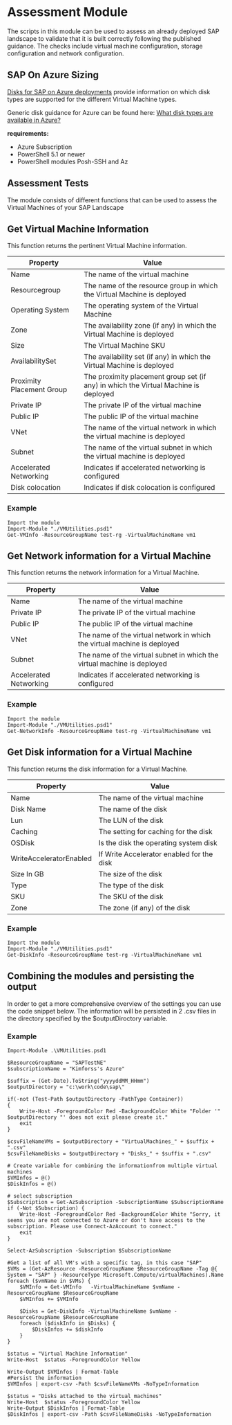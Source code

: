 # Assessment Module

The scripts in this module can be used to assess an already deployed SAP landscape to validate that it is built correctly following the published guidance. The checks include virtual machine configuration, storage configuration and network configuration.

## SAP On Azure Sizing

[Disks for SAP on Azure deployments](https://docs.microsoft.com/en-us/azure/virtual-machines/workloads/sap/hana-vm-operations-storage) provide information on which disk types are supported for the different Virtual Machine types.

Generic disk guidance for Azure can be found here: [What disk types are available in Azure?](https://docs.microsoft.com/en-us/azure/virtual-machines/windows/disks-types)

**requirements:**

- Azure Subscription
- PowerShell 5.1 or newer
- PowerShell modules Posh-SSH and Az

## Assessment Tests

The module consists of different functions that can be used to assess the Virtual Machines of your SAP Landscape

## Get Virtual Machine Information

This function returns the pertinent Virtual Machine information.

| Property  | Value                                 |
| ---       | ---                                   |
| Name      | The name of the virtual machine       |
| Resourcegroup      | The name of the resource group in which the Virtual Machine is deployed       |
| Operating System      | The operating system of the Virtual Machine       |
| Zone      | The availability zone (if any) in which the Virtual Machine is deployed       |
| Size      | The Virtual Machine SKU       |
| AvailabilitySet      | The availability set (if any) in which the Virtual Machine is deployed       |
| Proximity Placement Group      | The proximity placement group set (if any) in which the Virtual Machine is deployed       |
| Private IP| The private IP of the virtual machine       |
| Public IP| The public IP of the virtual machine       |
| VNet| The name of the virtual network in which the virtual machine is deployed |
| Subnet| The name of the virtual subnet in which the virtual machine is deployed |
| Accelerated Networking| Indicates if accelerated networking is configured |
| Disk colocation|  Indicates if disk colocation is configured |

### Example

    Import the module
    Import-Module "./VMUtilities.psd1"
    Get-VMInfo -ResourceGroupName test-rg -VirtualMachineName vm1 

## Get Network information for a Virtual Machine

This function returns the network information for a Virtual Machine.

| Property  | Value                                 |
| ---       | ---                                   |
| Name      | The name of the virtual machine       |
| Private IP| The private IP of the virtual machine       |
| Public IP| The public IP of the virtual machine       |
| VNet| The name of the virtual network in which the virtual machine is deployed |
| Subnet| The name of the virtual subnet in which the virtual machine is deployed |
| Accelerated Networking| Indicates if accelerated networking is configured |

### Example

    Import the module
    Import-Module "./VMUtilities.psd1"
    Get-NetworkInfo -ResourceGroupName test-rg -VirtualMachineName vm1 

## Get Disk information for a Virtual Machine

This function returns the disk information for a Virtual Machine.

| Property  | Value                                 |
| ---       | ---                                   |
| Name      | The name of the virtual machine       |
| Disk Name      | The name of the disk       |
| Lun      | The LUN of the disk       |
| Caching      | The setting for caching for the disk       |
| OSDisk      | Is the disk the operating system disk       |
| WriteAcceleratorEnabled      | If Write Accelerator enabled for the disk       |
| Size In GB      | The size of the disk       |
| Type      | The type of the disk       |
| SKU      | The SKU of the disk       |
| Zone      | The zone (if any) of the disk       |

### Example

    Import the module
    Import-Module "./VMUtilities.psd1"
    Get-DiskInfo -ResourceGroupName test-rg -VirtualMachineName vm1 

## Combining the modules and persisting the output

In order to get a more comprehensive overview of the settings you can use the code snippet below. The information will be persisted in 2 .csv files in the directory specified by the $outputDiroctory variable.

### Example

    Import-Module .\VMUtilities.psd1

    $ResourceGroupName = "SAPTestNE"
    $subscriptionName = "Kimforss's Azure"

    $suffix = (Get-Date).ToString("yyyyddMM_HHmm")
    $outputDirectory = "c:\work\code\sap\"

    if(-not (Test-Path $outputDirectory -PathType Container))
    {
        Write-Host -ForegroundColor Red -BackgroundColor White "Folder '" $outputDirectory "' does not exit please create it."
        exit
    }

    $csvFileNameVMs = $outputDirectory + "VirtualMachines_" + $suffix + ".csv"
    $csvFileNameDisks = $outputDirectory + "Disks_" + $suffix + ".csv"

    # Create variable for combining the informationfrom multiple virtual machines
    $VMInfos = @()
    $DiskInfos = @()

    # select subscription
    $Subscription = Get-AzSubscription -SubscriptionName $SubscriptionName
    if (-Not $Subscription) {
        Write-Host -ForegroundColor Red -BackgroundColor White "Sorry, it seems you are not connected to Azure or don't have access to the subscription. Please use Connect-AzAccount to connect."
        exit
    }

    Select-AzSubscription -Subscription $SubscriptionName 

    #Get a list of all VM's with a specific tag, in this case "SAP"
    $VMs = (Get-AzResource -ResourceGroupName $ResourceGroupName -Tag @{ System = "SAP" } -ResourceType Microsoft.Compute/virtualMachines).Name
    foreach ($vmName in $VMs) {
        $VMInfo = Get-VMInfo   -VirtualMachineName $vmName -ResourceGroupName $ResourceGroupName
        $VMInfos += $VMInfo

        $Disks = Get-DiskInfo -VirtualMachineName $vmName -ResourceGroupName $ResourceGroupName
        foreach ($diskInfo in $Disks) {
            $DiskInfos += $diskInfo
        }
    }

    $status = "Virtual Machine Information"
    Write-Host  $status -ForegroundColor Yellow

    Write-Output $VMInfos | Format-Table
    #Persist the information
    $VMInfos | export-csv -Path $csvFileNameVMs -NoTypeInformation
        
    $status = "Disks attached to the virtual machines"
    Write-Host  $status -ForegroundColor Yellow
    Write-Output $DiskInfos | Format-Table
    $DiskInfos | export-csv -Path $csvFileNameDisks -NoTypeInformation
